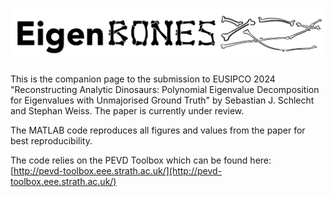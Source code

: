 # ![EigenBones](Media/EigenBones_Logo.png)
This is the companion page to the submission to EUSIPCO 2024
"Reconstructing Analytic Dinosaurs: Polynomial Eigenvalue Decomposition for Eigenvalues with Unmajorised Ground Truth" by Sebastian J. Schlecht and Stephan Weiss.
The paper is currently under review.

The MATLAB code reproduces all figures and values from the paper for best reproducibility.

The code relies on the PEVD Toolbox which can be found here: 
[http://pevd-toolbox.eee.strath.ac.uk/](http://pevd-toolbox.eee.strath.ac.uk/)

